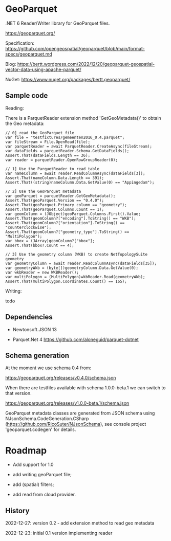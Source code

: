 # GeoParquet

.NET 6 Reader/Writer library for GeoParquet files.

https://geoparquet.org/

Specification: https://github.com/opengeospatial/geoparquet/blob/main/format-specs/geoparquet.md

Blog: https://bertt.wordpress.com/2022/12/20/geoparquet-geospatial-vector-data-using-apache-parquet/

NuGet: https://www.nuget.org/packages/bertt.geoparquet/

## Sample code

Reading:

There is a ParquetReader extension method 'GetGeoMetadata()' to obtain the Geo metadata:

```
// 0] read the GeoParquet file
var file = "testfixtures/gemeenten2016_0.4.parquet";
var fileStream = File.OpenRead(file);
var parquetReader = await ParquetReader.CreateAsync(fileStream);
var dataFields = parquetReader.Schema.GetDataFields();
Assert.That(dataFields.Length == 36);
var reader = parquetReader.OpenRowGroupReader(0);

// 1] Use the ParquetReader to read table
var nameColumn = await reader.ReadColumnAsync(dataFields[3]);
Assert.That(nameColumn.Data.Length == 391);
Assert.That((string)nameColumn.Data.GetValue(0) == "Appingedam");

// 2] Use the GeoParquet metadata
var geoParquet = parquetReader.GetGeoMetadata();
Assert.That(geoParquet.Version == "0.4.0");
Assert.That(geoParquet.Primary_column == "geometry");
Assert.That(geoParquet.Columns.Count == 1);
var geomColumn = (JObject)geoParquet.Columns.First().Value;
Assert.That(geomColumn?["encoding"].ToString() == "WKB");
Assert.That(geomColumn?["orientation"].ToString() == "counterclockwise");
Assert.That(geomColumn?["geometry_type"].ToString() == "MultiPolygon");
var bbox = (JArray)geomColumn?["bbox"];
Assert.That(bbox?.Count == 4);

// 3] Use the geometry column (WKB) to create NetTopologySuite geometry
var geometryColumn = await reader.ReadColumnAsync(dataFields[35]);
var geometryWkb = (byte[])geometryColumn.Data.GetValue(0);
var wkbReader = new WKBReader();
var multiPolygon = (MultiPolygon)wkbReader.Read(geometryWkb);
Assert.That(multiPolygon.Coordinates.Count() == 165);
```

Writing: 

todo 

## Dependencies

- Newtonsoft.JSON 13

- Parquet.Net 4 https://github.com/aloneguid/parquet-dotnet

## Schema generation 

At the moment we use schema 0.4 from:

https://geoparquet.org/releases/v0.4.0/schema.json

When there are testfiles available with schema 1.0.0-beta.1 we can switch to that version.

https://geoparquet.org/releases/v1.0.0-beta.1/schema.json

GeoParquet metadata classes are generated from JSON schema using NJsonSchema.CodeGeneration.CSharp (https://github.com/RicoSuter/NJsonSchema), see console project 
'geoparquet.codegen' for details.


# Roadmap

- Add support for 1.0

- add writing geoParquet file;

- add (spatial) filters;

- add read from cloud provider.

## History

2022-12-27: version 0.2 - add extension method to read geo metadata

2022-12-23: initial 0.1 version implementing reader

